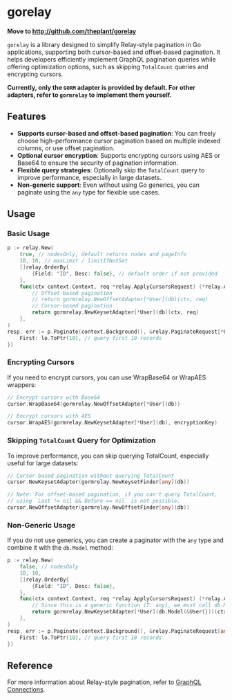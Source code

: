 # gorelay

**Move to http://github.com/theplant/gorelay**

`gorelay` is a library designed to simplify Relay-style pagination in Go applications, supporting both cursor-based and offset-based pagination. It helps developers efficiently implement GraphQL pagination queries while offering optimization options, such as skipping `TotalCount` queries and encrypting cursors.

**Currently, only the `GORM` adapter is provided by default. For other adapters, refer to `gormrelay` to implement them yourself.**

## Features

- **Supports cursor-based and offset-based pagination**: You can freely choose high-performance cursor pagination based on multiple indexed columns, or use offset pagination.
- **Optional cursor encryption**: Supports encrypting cursors using AES or Base64 to ensure the security of pagination information.
- **Flexible query strategies**: Optionally skip the `TotalCount` query to improve performance, especially in large datasets.
- **Non-generic support**: Even without using Go generics, you can paginate using the `any` type for flexible use cases.

## Usage

### Basic Usage

```go
p := relay.New(
    true, // nodesOnly, default returns nodes and pageInfo
    10, 10, // maxLimit / limitIfNotSet
    []relay.OrderBy{
        {Field: "ID", Desc: false}, // default order if not provided
    },
    func(ctx context.Context, req *relay.ApplyCursorsRequest) (*relay.ApplyCursorsResponse[*User], error) {
        // Offset-based pagination
        // return gormrelay.NewOffsetAdapter[*User](db)(ctx, req)
        // Cursor-based pagination
        return gormrelay.NewKeysetAdapter[*User](db)(ctx, req)
    },
)
resp, err := p.Paginate(context.Background(), &relay.PaginateRequest[*User]{
    First: lo.ToPtr(10), // query first 10 records
})
```

### Encrypting Cursors

If you need to encrypt cursors, you can use WrapBase64 or WrapAES wrappers:

```go
// Encrypt cursors with Base64
cursor.WrapBase64(gormrelay.NewOffsetAdapter[*User](db))

// Encrypt cursors with AES
cursor.WrapAES(gormrelay.NewKeysetAdapter[*User](db), encryptionKey)
```

### Skipping `TotalCount` Query for Optimization

To improve performance, you can skip querying TotalCount, especially useful for large datasets:

```go
// Cursor-based pagination without querying TotalCount
cursor.NewKeysetAdapter(gormrelay.NewKeysetFinder[any](db))

// Note: For offset-based pagination, if you can't query TotalCount, 
// using `Last != nil && Before == nil` is not possible.
cursor.NewOffsetAdapter(gormrelay.NewOffsetFinder[any](db))
```

### Non-Generic Usage

If you do not use generics, you can create a paginator with the `any` type and combine it with the `db.Model` method:

```go
p := relay.New(
    false, // nodesOnly
    10, 10,
    []relay.OrderBy{
        {Field: "ID", Desc: false},
    },
    func(ctx context.Context, req *relay.ApplyCursorsRequest) (*relay.ApplyCursorsResponse[any], error) {
        // Since this is a generic function (T: any), we must call db.Model(x)
        return gormrelay.NewKeysetAdapter[*User](db.Model(&User{}))(ctx, req)
    },
)
resp, err := p.Paginate(context.Background(), &relay.PaginateRequest[any]{
    First: lo.ToPtr(10), // query first 10 records
})
```

## Reference

For more information about Relay-style pagination, refer to [GraphQL Connections](https://relay.dev/graphql/connections.htm).
